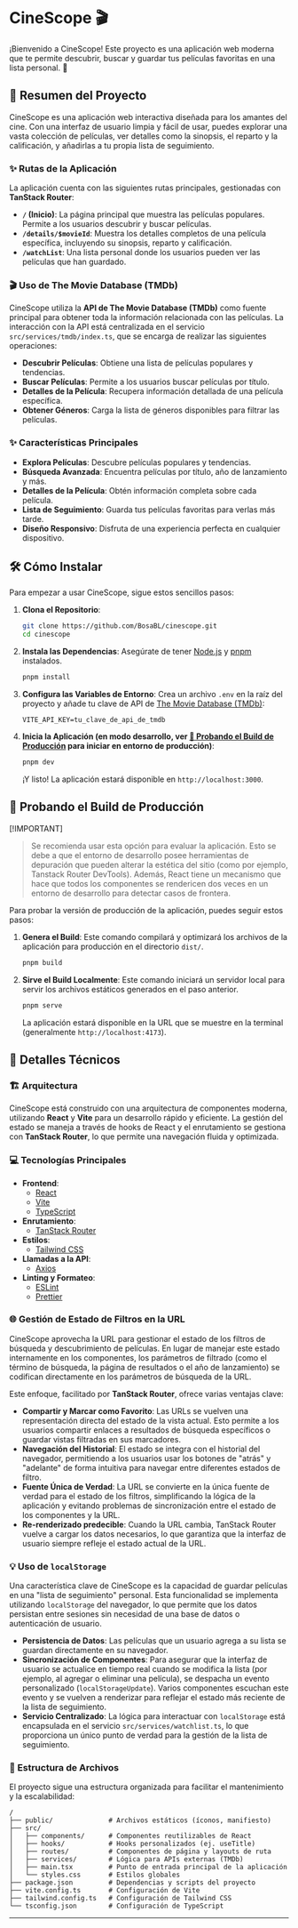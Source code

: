 # CineScope 🎬

¡Bienvenido a CineScope! Este proyecto es una aplicación web moderna que te permite descubrir, buscar y guardar tus películas favoritas en una lista personal. 🍿

## 🚀 Resumen del Proyecto

CineScope es una aplicación web interactiva diseñada para los amantes del cine. Con una interfaz de usuario limpia y fácil de usar, puedes explorar una vasta colección de películas, ver detalles como la sinopsis, el reparto y la calificación, y añadirlas a tu propia lista de seguimiento.

### ✨ Rutas de la Aplicación

La aplicación cuenta con las siguientes rutas principales, gestionadas con **TanStack Router**:

- **`/` (Inicio)**: La página principal que muestra las películas populares. Permite a los usuarios descubrir y buscar películas.
- **`/details/$movieId`**: Muestra los detalles completos de una película específica, incluyendo su sinopsis, reparto y calificación.
- **`/watchList`**: Una lista personal donde los usuarios pueden ver las películas que han guardado.

### 🎬 Uso de The Movie Database (TMDb)

CineScope utiliza la **API de The Movie Database (TMDb)** como fuente principal para obtener toda la información relacionada con las películas. La interacción con la API está centralizada en el servicio `src/services/tmdb/index.ts`, que se encarga de realizar las siguientes operaciones:

- **Descubrir Películas**: Obtiene una lista de películas populares y tendencias.
- **Buscar Películas**: Permite a los usuarios buscar películas por título.
- **Detalles de la Película**: Recupera información detallada de una película específica.
- **Obtener Géneros**: Carga la lista de géneros disponibles para filtrar las películas.

### ✨ Características Principales

- **Explora Películas**: Descubre películas populares y tendencias.
- **Búsqueda Avanzada**: Encuentra películas por título, año de lanzamiento y más.
- **Detalles de la Película**: Obtén información completa sobre cada película.
- **Lista de Seguimiento**: Guarda tus películas favoritas para verlas más tarde.
- **Diseño Responsivo**: Disfruta de una experiencia perfecta en cualquier dispositivo.

## 🛠️ Cómo Instalar

Para empezar a usar CineScope, sigue estos sencillos pasos:

1. **Clona el Repositorio**:

   ```bash
   git clone https://github.com/BosaBL/cinescope.git
   cd cinescope
   ```

2. **Instala las Dependencias**:
   Asegúrate de tener [Node.js](https://nodejs.org/) y [pnpm](https://pnpm.io/) instalados.

   ```bash
   pnpm install
   ```

3. **Configura las Variables de Entorno**:
   Crea un archivo `.env` en la raíz del proyecto y añade tu clave de API de [The Movie Database (TMDb)](https://www.themoviedb.org/):

   ```
   VITE_API_KEY=tu_clave_de_api_de_tmdb
   ```

4. **Inicia la Aplicación (en modo desarrollo, ver [🚀 Probando el Build de Producción](https://github.com/BosaBL/cinescope?tab=readme-ov-file#-probando-el-build-de-producci%C3%B3n) para iniciar en entorno de producción)**:

   ```bash
   pnpm dev
   ```

   ¡Y listo! La aplicación estará disponible en `http://localhost:3000`.

## 🚀 Probando el Build de Producción

[!IMPORTANT]

> Se recomienda usar esta opción para evaluar la aplicación. Esto se debe a que el entorno de desarrollo posee herramientas de depuración que pueden alterar la estética del sitio (como por ejemplo, Tanstack Router DevTools). Además, React tiene un mecanismo que hace que todos los componentes se rendericen dos veces en un entorno de desarrollo para detectar casos de frontera.

Para probar la versión de producción de la aplicación, puedes seguir estos pasos:

1. **Genera el Build**:
   Este comando compilará y optimizará los archivos de la aplicación para producción en el directorio `dist/`.

   ```bash
   pnpm build
   ```

2. **Sirve el Build Localmente**:
   Este comando iniciará un servidor local para servir los archivos estáticos generados en el paso anterior.

   ```bash
   pnpm serve
   ```

   La aplicación estará disponible en la URL que se muestre en la terminal (generalmente `http://localhost:4173`).

## 🔧 Detalles Técnicos

### 🏗️ Arquitectura

CineScope está construido con una arquitectura de componentes moderna, utilizando **React** y **Vite** para un desarrollo rápido y eficiente. La gestión del estado se maneja a través de hooks de React y el enrutamiento se gestiona con **TanStack Router**, lo que permite una navegación fluida y optimizada.

### 💻 Tecnologías Principales

- **Frontend**:
  - [React](https://reactjs.org/)
  - [Vite](https://vitejs.dev/)
  - [TypeScript](https://www.typescriptlang.org/)
- **Enrutamiento**:
  - [TanStack Router](https://tanstack.com/router/)
- **Estilos**:
  - [Tailwind CSS](https://tailwindcss.com/)
- **Llamadas a la API**:
  - [Axios](https://axios-http.com/)
- **Linting y Formateo**:
  - [ESLint](https://eslint.org/)
  - [Prettier](https://prettier.io/)

### 🌐 Gestión de Estado de Filtros en la URL

CineScope aprovecha la URL para gestionar el estado de los filtros de búsqueda y descubrimiento de películas. En lugar de manejar este estado internamente en los componentes, los parámetros de filtrado (como el término de búsqueda, la página de resultados o el año de lanzamiento) se codifican directamente en los parámetros de búsqueda de la URL.

Este enfoque, facilitado por **TanStack Router**, ofrece varias ventajas clave:

- **Compartir y Marcar como Favorito**: Las URLs se vuelven una representación directa del estado de la vista actual. Esto permite a los usuarios compartir enlaces a resultados de búsqueda específicos o guardar vistas filtradas en sus marcadores.
- **Navegación del Historial**: El estado se integra con el historial del navegador, permitiendo a los usuarios usar los botones de "atrás" y "adelante" de forma intuitiva para navegar entre diferentes estados de filtro.
- **Fuente Única de Verdad**: La URL se convierte en la única fuente de verdad para el estado de los filtros, simplificando la lógica de la aplicación y evitando problemas de sincronización entre el estado de los componentes y la URL.
- **Re-renderizado predecible**: Cuando la URL cambia, TanStack Router vuelve a cargar los datos necesarios, lo que garantiza que la interfaz de usuario siempre refleje el estado actual de la URL.

### 💡 Uso de `localStorage`

Una característica clave de CineScope es la capacidad de guardar películas en una "lista de seguimiento" personal. Esta funcionalidad se implementa utilizando `localStorage` del navegador, lo que permite que los datos persistan entre sesiones sin necesidad de una base de datos o autenticación de usuario.

- **Persistencia de Datos**: Las películas que un usuario agrega a su lista se guardan directamente en su navegador.
- **Sincronización de Componentes**: Para asegurar que la interfaz de usuario se actualice en tiempo real cuando se modifica la lista (por ejemplo, al agregar o eliminar una película), se despacha un evento personalizado (`localStorageUpdate`). Varios componentes escuchan este evento y se vuelven a renderizar para reflejar el estado más reciente de la lista de seguimiento.
- **Servicio Centralizado**: La lógica para interactuar con `localStorage` está encapsulada en el servicio `src/services/watchlist.ts`, lo que proporciona un único punto de verdad para la gestión de la lista de seguimiento.

### 📂 Estructura de Archivos

El proyecto sigue una estructura organizada para facilitar el mantenimiento y la escalabilidad:

```
/
├── public/              # Archivos estáticos (íconos, manifiesto)
├── src/
│   ├── components/      # Componentes reutilizables de React
│   ├── hooks/           # Hooks personalizados (ej. useTitle)
│   ├── routes/          # Componentes de página y layouts de ruta
│   ├── services/        # Lógica para APIs externas (TMDb)
│   ├── main.tsx         # Punto de entrada principal de la aplicación
│   └── styles.css       # Estilos globales
├── package.json         # Dependencias y scripts del proyecto
├── vite.config.ts       # Configuración de Vite
├── tailwind.config.ts   # Configuración de Tailwind CSS
└── tsconfig.json        # Configuración de TypeScript
```

---
